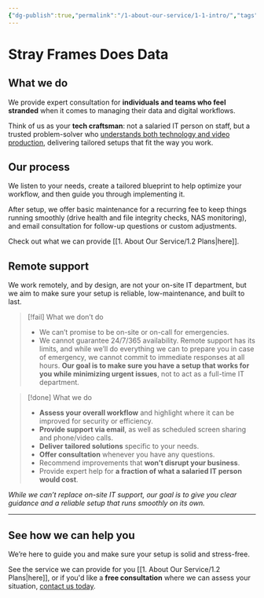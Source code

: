 ```yaml
---
{"dg-publish":true,"permalink":"/1-about-our-service/1-1-intro/","tags":["gardenEntry"]}
---
```


# Stray Frames Does Data

## What we do

We provide expert consultation for **individuals and teams who feel stranded** when it comes to managing their data and digital workflows.

Think of us as your **tech craftsman**: not a salaried IT person on staff, but a trusted problem-solver who [understands both technology and video production](www.strayframes.com/dmcs), delivering tailored setups that fit the way you work.

## Our process

We listen to your needs, create a tailored blueprint to help optimize your workflow, and then guide you through implementing it.

After setup, we offer basic maintenance for a recurring fee to keep things running smoothly (drive health and file integrity checks, NAS monitoring), and email consultation for follow-up questions or custom adjustments.

Check out what we can provide [[1. About Our Service/1.2 Plans\|here]].

## Remote support

We work remotely, and by design, are not your on-site IT department, but we aim to make sure your setup is reliable, low-maintenance, and built to last.

> [!fail] What we don’t do
> - We can’t promise to be on-site or on-call for emergencies.
> - We cannot guarantee 24/7/365 availability. Remote support has its limits, and while we’ll do everything we can to prepare you in case of emergency, we cannot commit to immediate responses at all hours. **Our goal is to make sure you have a setup that works for you while minimizing urgent issues**, not to act as a full-time IT department.

> [!done] What we do
> - **Assess your overall workflow** and highlight where it can be improved for security or efficiency.
> - **Provide support via email**, as well as scheduled screen sharing and phone/video calls.
> - **Deliver tailored solutions** specific to your needs.
> - **Offer consultation** whenever you have any questions.
> - Recommend improvements that **won’t disrupt your business**.
> - Provide expert help for **a fraction of what a salaried IT person would cost**.

*While we can’t replace on-site IT support, our goal is to give you clear guidance and a reliable setup that runs smoothly on its own.*

---
## See how we can help you

We’re here to guide you and make sure your setup is solid and stress-free.

See the service we can provide for you [[1. About Our Service/1.2 Plans\|here]], or if you'd like a **free consultation** where we can assess your situation, [contact us today](mailto:contact@strayframes.com).